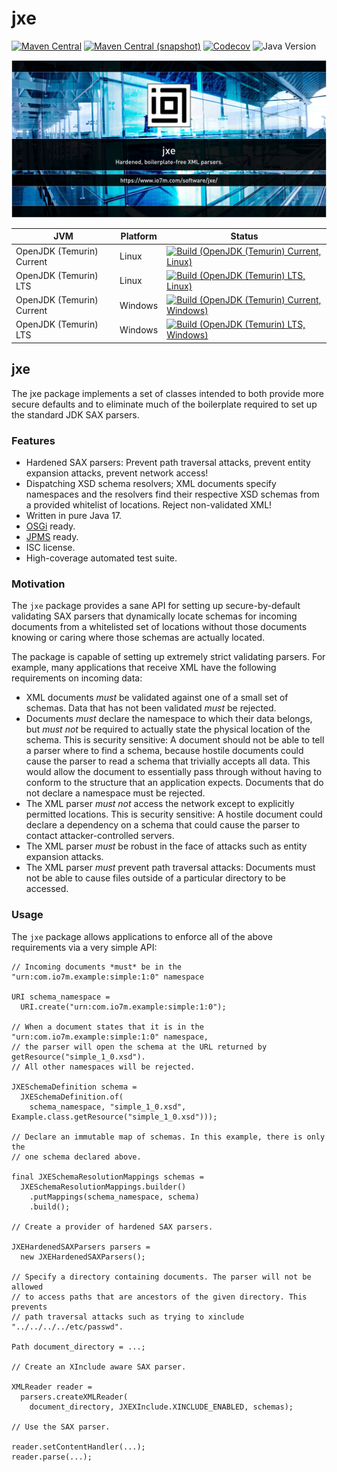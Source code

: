 jxe
===

[![Maven Central](https://img.shields.io/maven-central/v/com.io7m.jxe/com.io7m.jxe.svg?style=flat-square)](http://search.maven.org/#search%7Cga%7C1%7Cg%3A%22com.io7m.jxe%22)
[![Maven Central (snapshot)](https://img.shields.io/nexus/s/com.io7m.jxe/com.io7m.jxe?server=https%3A%2F%2Fs01.oss.sonatype.org&style=flat-square)](https://s01.oss.sonatype.org/content/repositories/snapshots/com/io7m/jxe/)
[![Codecov](https://img.shields.io/codecov/c/github/io7m-com/jxe.svg?style=flat-square)](https://codecov.io/gh/io7m-com/jxe)
![Java Version](https://img.shields.io/badge/21-java?label=java&color=e6c35c)

![com.io7m.jxe](./src/site/resources/jxe.jpg?raw=true)

| JVM | Platform | Status |
|-----|----------|--------|
| OpenJDK (Temurin) Current | Linux | [![Build (OpenJDK (Temurin) Current, Linux)](https://img.shields.io/github/actions/workflow/status/io7m-com/jxe/main.linux.temurin.current.yml)](https://www.github.com/io7m-com/jxe/actions?query=workflow%3Amain.linux.temurin.current)|
| OpenJDK (Temurin) LTS | Linux | [![Build (OpenJDK (Temurin) LTS, Linux)](https://img.shields.io/github/actions/workflow/status/io7m-com/jxe/main.linux.temurin.lts.yml)](https://www.github.com/io7m-com/jxe/actions?query=workflow%3Amain.linux.temurin.lts)|
| OpenJDK (Temurin) Current | Windows | [![Build (OpenJDK (Temurin) Current, Windows)](https://img.shields.io/github/actions/workflow/status/io7m-com/jxe/main.windows.temurin.current.yml)](https://www.github.com/io7m-com/jxe/actions?query=workflow%3Amain.windows.temurin.current)|
| OpenJDK (Temurin) LTS | Windows | [![Build (OpenJDK (Temurin) LTS, Windows)](https://img.shields.io/github/actions/workflow/status/io7m-com/jxe/main.windows.temurin.lts.yml)](https://www.github.com/io7m-com/jxe/actions?query=workflow%3Amain.windows.temurin.lts)|

## jxe

The jxe package implements a set of classes intended to both provide more
secure defaults and to eliminate much of the boilerplate required to set up
the standard JDK SAX parsers.

### Features

  * Hardened SAX parsers: Prevent path traversal attacks, prevent entity
    expansion attacks, prevent network access!
  * Dispatching XSD schema resolvers; XML documents specify namespaces and the
    resolvers find their respective XSD schemas from a provided whitelist of
    locations. Reject non-validated XML!
  * Written in pure Java 17.
  * [OSGi](https://www.osgi.org/) ready.
  * [JPMS](https://en.wikipedia.org/wiki/Java_Platform_Module_System) ready.
  * ISC license.
  * High-coverage automated test suite.

### Motivation

The `jxe` package provides a sane API for setting up secure-by-default
validating SAX parsers that dynamically locate schemas for incoming documents
from a whitelisted set of locations without those documents knowing or caring
where those schemas are actually located.

The package is capable of setting up extremely strict validating parsers.
For example, many applications that receive XML have the following requirements
on incoming data:

  * XML documents _must_ be validated against one of a small set of schemas.
    Data that has not been validated _must_ be rejected.
  * Documents _must_ declare the namespace to which their data belongs, but
    _must not_ be required to actually state the physical location of the
    schema. This is security sensitive: A document should not be able to tell
    a parser where to find a schema, because hostile documents could cause
    the parser to read a schema that trivially accepts all data.
    This would allow the document to essentially pass through without
    having to conform to the structure that an application expects.
    Documents that do not declare a namespace must be rejected.
  * The XML parser _must not_ access the network except to explicitly permitted
    locations. This is security sensitive: A hostile document could declare a
    dependency on a schema that could cause the parser to contact
    attacker-controlled servers.
  * The XML parser _must_ be robust in the face of attacks such as entity
    expansion attacks.
  * The XML parser _must_ prevent path traversal attacks: Documents must not be
    able to cause files outside of a particular directory to be accessed.

### Usage

The `jxe` package allows applications to enforce all of the above requirements
via a very simple API:

```
// Incoming documents *must* be in the "urn:com.io7m.example:simple:1:0" namespace

URI schema_namespace =
  URI.create("urn:com.io7m.example:simple:1:0");

// When a document states that it is in the "urn:com.io7m.example:simple:1:0" namespace,
// the parser will open the schema at the URL returned by getResource("simple_1_0.xsd").
// All other namespaces will be rejected.

JXESchemaDefinition schema =
  JXESchemaDefinition.of(
    schema_namespace, "simple_1_0.xsd", Example.class.getResource("simple_1_0.xsd")));

// Declare an immutable map of schemas. In this example, there is only the
// one schema declared above.

final JXESchemaResolutionMappings schemas =
  JXESchemaResolutionMappings.builder()
    .putMappings(schema_namespace, schema)
    .build();

// Create a provider of hardened SAX parsers.

JXEHardenedSAXParsers parsers =
  new JXEHardenedSAXParsers();

// Specify a directory containing documents. The parser will not be allowed
// to access paths that are ancestors of the given directory. This prevents
// path traversal attacks such as trying to xinclude "../../../../etc/passwd".

Path document_directory = ...;

// Create an XInclude aware SAX parser.

XMLReader reader =
  parsers.createXMLReader(
    document_directory, JXEXInclude.XINCLUDE_ENABLED, schemas);

// Use the SAX parser.

reader.setContentHandler(...);
reader.parse(...);
```

